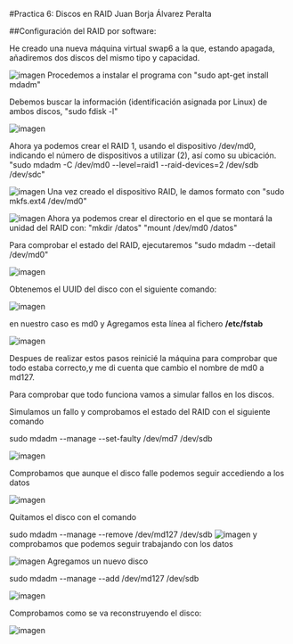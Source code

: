 #Practica 6: Discos en RAID
Juan Borja Álvarez Peralta


##Configuración del RAID por software:

He creado una nueva máquina virtual swap6  a la
que, estando apagada, añadiremos dos discos del mismo tipo y capacidad.

![imagen](Capturas/Captura_1.png)
Procedemos a instalar el programa con "sudo apt-get install mdadm"

Debemos buscar la información (identificación asignada por Linux) de ambos discos, "sudo fdisk -l"

![imagen](Capturas/Captura_2.png)


Ahora ya podemos crear el RAID 1, usando el dispositivo /dev/md0, indicando el número de dispositivos a utilizar (2), 
así como su ubicación. "sudo mdadm -C /dev/md0 --level=raid1 --raid-devices=2 /dev/sdb /dev/sdc"

![imagen](Capturas/Captura_3.png)
Una vez creado el dispositivo RAID, le damos formato con "sudo mkfs.ext4 /dev/md0"

![imagen](Capturas/Captura_4.png)
Ahora ya podemos crear el directorio en el que se montará la unidad del RAID con:
"mkdir /datos"
"mount /dev/md0 /datos"

Para comprobar el estado del RAID, ejecutaremos "sudo mdadm --detail /dev/md0"

![imagen](Capturas/Captura_5.png)

Obtenemos el UUID del disco con el siguiente comando:

![imagen](Capturas/Captura_6.png)

en nuestro caso es md0 y Agregamos esta línea al fichero **/etc/fstab**

![imagen](Capturas/Captura_7.png)

Despues de realizar estos pasos reinicié la máquina para comprobar que todo estaba correcto,y me di cuenta
que cambio el nombre de md0 a md127.

Para comprobar que todo funciona vamos a simular fallos en los discos.

Simulamos un fallo y comprobamos el estado del RAID con el siguiente comando

sudo mdadm --manage --set-faulty /dev/md7 /dev/sdb

![imagen](Capturas/Captura_8.png)

Comprobamos que aunque el disco falle podemos seguir accediendo a los datos

![imagen](Capturas/Captura_9.png)

Quitamos el disco con el comando

sudo mdadm --manage --remove /dev/md127 /dev/sdb
![imagen](Capturas/Captura_10.png)
 y comprobamos que podemos seguir trabajando con los datos 
 
 ![imagen](Capturas/Captura_11.png)
Agregamos un  nuevo disco 

sudo mdadm --manage --add /dev/md127 /dev/sdb

 ![imagen](Capturas/Captura_12.png)
 
 Comprobamos como se va reconstruyendo el disco:
 
 ![imagen](Capturas/Captura_13.png)


